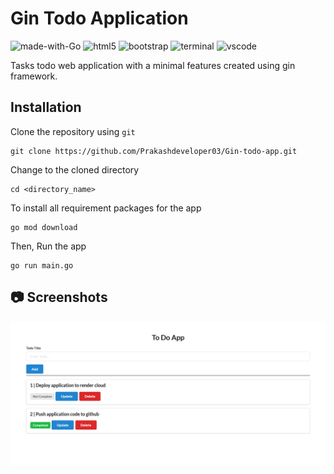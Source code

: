 # Gin Todo Application
![made-with-Go](https://img.shields.io/badge/Made%20with-Go-0078D4.svg)
![html5](https://img.shields.io/badge/HTML5-E34F26?logo=html5&logoColor=white)
![bootstrap](https://img.shields.io/badge/Bootstrap-563D7C?logo=bootstrap&logoColor=white)
![terminal](https://img.shields.io/badge/windows%20terminal-4D4D4D?logo=windows%20terminal&logoColor=white)
![vscode](https://img.shields.io/badge/Visual_Studio_Code-0078D4?logo=visual%20studio%20code&logoColor=white)

Tasks todo web application with a minimal features created using gin framework.

## Installation
Clone the repository using `git`
```
git clone https://github.com/Prakashdeveloper03/Gin-todo-app.git
```
Change to the cloned directory
```
cd <directory_name>
```
To install all requirement packages for the app
```
go mod download
```
Then, Run the app
```
go run main.go
```

## 📷 Screenshots
![app interface](images/todo.png)